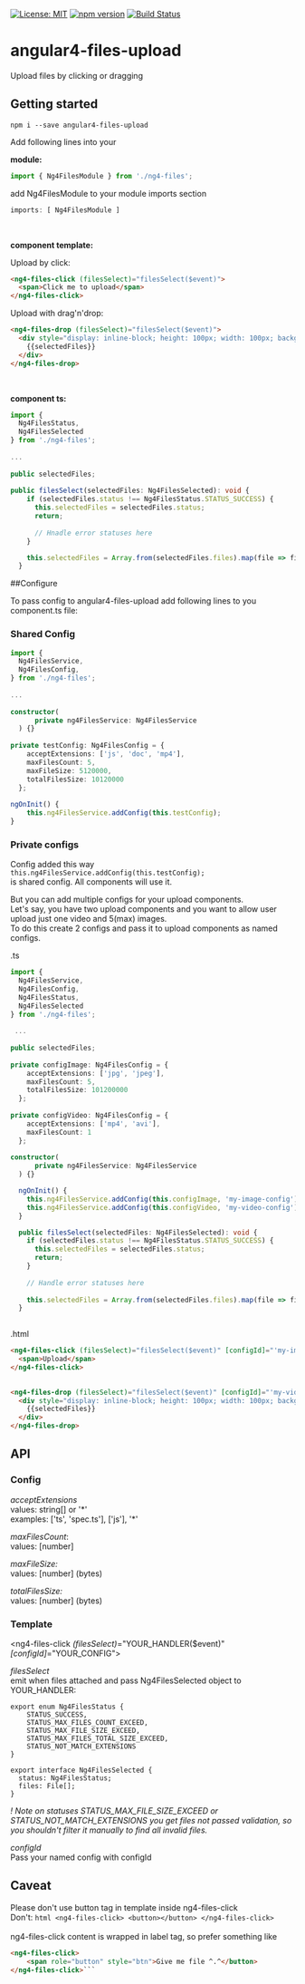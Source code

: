 [![License: MIT](https://img.shields.io/badge/License-MIT-yellow.svg)](https://opensource.org/licenses/MIT)
[![npm version](https://badge.fury.io/js/angular4-files-upload.svg)](https://badge.fury.io/js/angular4-files-upload)
[![Build Status](https://travis-ci.org/bonjurmrfirst/ng4-files.svg?branch=master)](https://travis-ci.org/bonjurmrfirst/ng4-files)

# angular4-files-upload

Upload files by clicking or dragging


## Getting started

`npm i --save angular4-files-upload`

Add following lines into your

**module:**

```typescript
import { Ng4FilesModule } from './ng4-files';
```

add Ng4FilesModule to your module imports section<br/>
```typescript
imports: [ Ng4FilesModule ]
```

<br/>

**component template:**

Upload by click:
```html
<ng4-files-click (filesSelect)="filesSelect($event)">
  <span>Click me to upload</span>
</ng4-files-click>
```

Upload with drag'n'drop:
```html
<ng4-files-drop (filesSelect)="filesSelect($event)">
  <div style="display: inline-block; height: 100px; width: 100px; background-color: gray">
    {{selectedFiles}}
  </div>
</ng4-files-drop>
```

<br/>

**component ts:**
 
```typescript
import {
  Ng4FilesStatus,
  Ng4FilesSelected
} from './ng4-files';
 
...
 
public selectedFiles;
 
public filesSelect(selectedFiles: Ng4FilesSelected): void {
    if (selectedFiles.status !== Ng4FilesStatus.STATUS_SUCCESS) {
      this.selectedFiles = selectedFiles.status;
      return;
      
      // Hnadle error statuses here
    }

    this.selectedFiles = Array.from(selectedFiles.files).map(file => file.name);
  }

```

##Configure

To pass config to angular4-files-upload add following lines to you component.ts file:

### Shared Config

```typescript
import {
  Ng4FilesService,
  Ng4FilesConfig,
} from './ng4-files';
 
...
 
constructor(
      private ng4FilesService: Ng4FilesService
  ) {}
 
private testConfig: Ng4FilesConfig = {
    acceptExtensions: ['js', 'doc', 'mp4'],
    maxFilesCount: 5,
    maxFileSize: 5120000,
    totalFilesSize: 10120000
  };
   
ngOnInit() {
    this.ng4FilesService.addConfig(this.testConfig);
}
```

### Private configs

Config added this way <br>
`this.ng4FilesService.addConfig(this.testConfig);`<br>
is shared config. All components will use it.

But you can add multiple configs for your upload components.<br>
Let's say, you have two upload components and you want to allow user upload just one video and 5(max) images.<br>
To do this create 2 configs and pass it to upload components as named configs.

.ts

```typescript
import {
  Ng4FilesService,
  Ng4FilesConfig,
  Ng4FilesStatus,
  Ng4FilesSelected
} from './ng4-files';
 
 ...
 
public selectedFiles; 
 
private configImage: Ng4FilesConfig = {
    acceptExtensions: ['jpg', 'jpeg'],
    maxFilesCount: 5,
    totalFilesSize: 101200000
  };
  
private configVideo: Ng4FilesConfig = {
    acceptExtensions: ['mp4', 'avi'],
    maxFilesCount: 1
  };  
 
constructor(
      private ng4FilesService: Ng4FilesService
  ) {}

  ngOnInit() {
    this.ng4FilesService.addConfig(this.configImage, 'my-image-config');
    this.ng4FilesService.addConfig(this.configVideo, 'my-video-config');
  }

  public filesSelect(selectedFiles: Ng4FilesSelected): void {
    if (selectedFiles.status !== Ng4FilesStatus.STATUS_SUCCESS) {
      this.selectedFiles = selectedFiles.status;
      return;
    }
 
    // Handle error statuses here
 
    this.selectedFiles = Array.from(selectedFiles.files).map(file => file.name);
  } 
 
```

.html

```html
<ng4-files-click (filesSelect)="filesSelect($event)" [configId]="'my-image-config'">
  <span>Upload</span>
</ng4-files-click>
 

<ng4-files-drop (filesSelect)="filesSelect($event)" [configId]="'my-video-config'">
  <div style="display: inline-block; height: 100px; width: 100px; background-color: gray">
    {{selectedFiles}}
  </div>
</ng4-files-drop>
```  
  
  
## API

### Config

_acceptExtensions_ <br/>
values: string[] or \'\*\' <br/>
examples: ['ts', 'spec.ts'], ['js'], '*'

_maxFilesCount_: <br/>
values: [number] <br/>

_maxFileSize:_ <br/>
values: [number] (bytes)
 
_totalFilesSize:_ <br/>
values: [number] (bytes)

### Template

<ng4-files-click _(filesSelect)_="YOUR_HANDLER($event)" _[configId]_="YOUR_CONFIG">

_filesSelect_<br> 
emit when files attached and pass Ng4FilesSelected object to YOUR_HANDLER:

```
export enum Ng4FilesStatus {
    STATUS_SUCCESS,
    STATUS_MAX_FILES_COUNT_EXCEED,
    STATUS_MAX_FILE_SIZE_EXCEED,
    STATUS_MAX_FILES_TOTAL_SIZE_EXCEED,
    STATUS_NOT_MATCH_EXTENSIONS
}

export interface Ng4FilesSelected {
  status: Ng4FilesStatus;
  files: File[];
}
```

_! Note on statuses STATUS_MAX_FILE_SIZE_EXCEED or STATUS_NOT_MATCH_EXTENSIONS you get files not passed validation, so you shouldn't filter it manually to find all invalid files._

_configId_<br>
Pass your named config with configId
<br>

## Caveat
Please don't use button tag in template inside ng4-files-click<br>
Don't: ```html
<ng4-files-click>
    <button></button>
</ng4-files-click>```
<br><br>
ng4-files-click content is wrapped in label tag, so prefer something like
````html
<ng4-files-click>
    <span role="button" style="btn">Give me file ^.^</button>
</ng4-files-click>```
````
